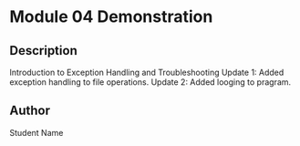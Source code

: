 # Module 04 Demonstration

## Description
Introduction to Exception Handling and Troubleshooting
Update 1: Added exception handling to file operations.
Update 2: Added looging to pragram.
## Author
Student Name

